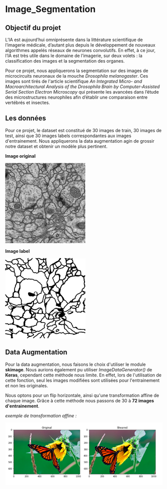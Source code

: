 # Image_Segmentation

## Objectif du projet 

L’IA est aujourd’hui omniprésente dans la littérature scientifique de l’imagerie médicale, d’autant plus depuis le développement de nouveaux algorithmes appelés réseaux de neurones convolutifs. En effet, à ce jour, l’IA est très utile dans le domaine de l’imagerie, sur deux volets : la classification des images et la segmentation des organes.

Pour ce projet, nous appliquerons la segmentation sur des images de microcircuits neuronaux de la mouche *Drosophila melanogaster*. Ces images sont tirés de l'article scientifique *An Integrated Micro- and Macroarchitectural Analysis of the Drosophila Brain by Computer-Assisted Serial Section Electron Microscopy* qui présente les avancées dans l’étude des microstructures neurophiles afin d’établir une comparaison entre vertébrés et insectes.

## Les données 

Pour ce projet, le dataset est constitué de 30 images de train, 30 images de test, ainsi que 30 images labels correspondantes aux images d'entrainement. Nous appliquerons la data augmentation agin de grossir notre dataset et obtenir un modèle plus pertinent. 

**Image original**

![](Images/original.png)

**Image label**

![](Images/label.png)

## Data Augmentation

Pour la data augmentation, nous faisons le choix d'utiliser le module **skimage**. Nous aurions également pu utiliser *ImageDataGenerator()* de **Keras**, cependant cette méthode nous limite. En effet, lors de l'utilisation de cette fonction, seul les images modifiées sont utilisées pour l'entrainement et non les originales.

Nous optons pour un flip horizontale, ainsi qu'une transformation affine de chaque image. Grâce à cette méthode nous passons de 30 à **72 images d'entrainement**. 

*exemple de transformation affine :*

![](Images/affinetransform.PNG)
